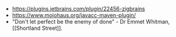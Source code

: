- https://plugins.jetbrains.com/plugin/22456-zigbrains
- https://www.mojohaus.org/javacc-maven-plugin/
- "Don't let perfect be the enemy of done" - Dr Emmet Whitman, [[Shortland Street]].